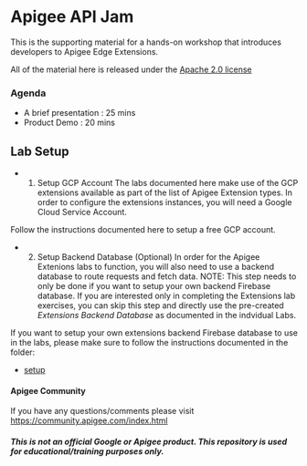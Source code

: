 # Apigee API Jam
This is the supporting material for a hands-on workshop that introduces developers to Apigee Edge Extensions.

All of the material here is released under the [Apache 2.0 license](./LICENSE.md)

### Agenda
* A brief presentation : 25 mins
* Product Demo : 20 mins

## Lab Setup

* 1. Setup GCP Account
The labs documented here make use of the GCP extensions available as part of the list of Apigee Extension types.
In order to configure the extensions instances, you will need a Google Cloud Service Account.

Follow the instructions documented here to setup a free GCP account.

* 2. Setup Backend Database (Optional)
In order for the Apigee Extenions labs to function, you will also need to use a backend database to route requests and fetch data.
NOTE: This step needs to only be done if you want to setup your own backend Firebase database. If you are interested only in completing the Extensions lab exercises, you can skip this step and directly use the pre-created *Extensions Backend Database* as documented in the indvidual Labs.

If you want to setup your own extensions backend Firebase database to use in the labs, please make sure to follow the instructions documented in the folder: 

* [setup](./setup/README.md)

#### Apigee Community 
If you have any questions/comments please visit https://community.apigee.com/index.html

##### This is not an official Google or Apigee product. This repository is used for educational/training purposes only.
